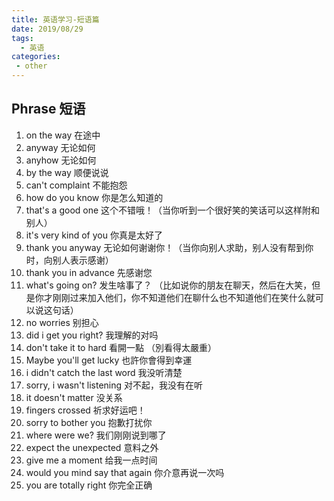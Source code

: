 ```yaml
---
title: 英语学习-短语篇
date: 2019/08/29
tags:
  - 英语
categories:
 - other
---
```


## Phrase 短语

1. on the way 在途中
2. anyway 无论如何 
3. anyhow 无论如何
4. by the way 顺便说说
5. can't complaint 不能抱怨
6. how do you know 你是怎么知道的
7. that's a good one  这个不错哦！（当你听到一个很好笑的笑话可以这样附和别人）
8. it's very kind of you 你真是太好了
9. thank you anyway 无论如何谢谢你！（当你向别人求助，别人没有帮到你时，向别人表示感谢）
10. thank you in advance 先感谢您
11. what's going on? 发生啥事了？ （比如说你的朋友在聊天，然后在大笑，但是你才刚刚过来加入他们，你不知道他们在聊什么也不知道他们在笑什么就可以说这句话）
12. no worries 别担心
13. did i get you right? 我理解的对吗
14. don't take it to hard 看開一點 （別看得太嚴重）
15. Maybe you'll get lucky 也許你會得到幸運
16. i didn't catch the last word 我没听清楚
17. sorry, i wasn't listening 对不起，我没有在听
18. it doesn't matter 没关系
19. fingers crossed 祈求好运吧！
20. sorry to bother you 抱歉打扰你
21. where were we? 我们刚刚说到哪了
22. expect the unexpected 意料之外 
23. give me a moment 给我一点时间
24. would you mind say that again 你介意再说一次吗
25. you are totally right 你完全正确


